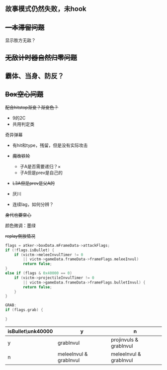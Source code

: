 ## 故事模式仍然失败，未hook

## ~~一本滞留问题~~

显示胜方无敌？

## ~~无敌计时器自然归零问题~~

## 霸体、当身、防反？

## ~~Box空心问题~~

~~配合hitstop渐变？渐变色？~~

- 9的2C
- 共用判定类

奇异弹幕

- 有hit和type，残留，但是没有实际攻击
- ~~魔改铁轮~~
  - 子A是否需要递归？×
  - 子A但是prev是自己的

- ~~L3A但是prev是父A的~~
- 厌川
- 连续lag，如何分辨？

~~身代也要空心~~





颜色微调：墨绿



~~replay倒放情况~~



```cpp
flags = atker->boxData.mFrameData->attackFlags;
if (!flags.isBullet) {
    if (victm->meleeInvulTimer != 0
        || victm->gameData.frameData->frameFlags.meleeInvul)
        return false;
}
else if (flags & 0x40000 == 0)
    if (victm->projectileInvulTimer != 0
        || victm->gameData.frameData->frameFlags.bulletInvul) {
        return false;
    }
}

GRAB:
if (flags.grab) {
    
}
```

| isBullet\\unk40000 | y                      | n                      |
| ------------------ | ---------------------- | ---------------------- |
| y                  | grabInvul              | projinvuls & grabInvul |
| n                  | meleeInvul & grabInvul | meleeInvul & grabInvul |


